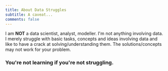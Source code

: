 ```yaml
---
title: About Data Struggles
subtitle: A caveat...
comments: false
---
```


I am **NOT** a data scientist, analyst, modeller. I'm not anything involving data. I merely struggle with basic tasks, concepts and ideas involving data and like to have a crack at solving/understanding them. The solutions/concepts may not work for your problem.

### You're not learning if you're not struggling.